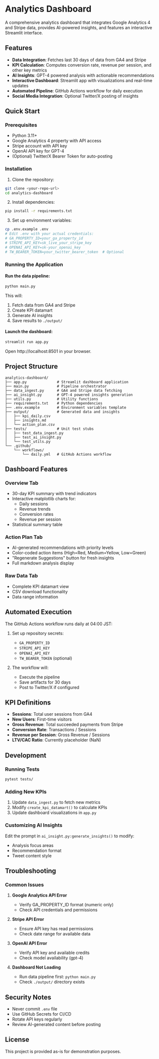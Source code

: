 # Analytics Dashboard

A comprehensive analytics dashboard that integrates Google Analytics 4 and Stripe data, provides AI-powered insights, and features an interactive Streamlit interface.

## Features

- **Data Integration**: Fetches last 30 days of data from GA4 and Stripe
- **KPI Calculation**: Computes conversion rate, revenue per session, and other key metrics
- **AI Insights**: GPT-4 powered analysis with actionable recommendations
- **Interactive Dashboard**: Streamlit app with visualizations and real-time updates
- **Automated Pipeline**: GitHub Actions workflow for daily execution
- **Social Media Integration**: Optional Twitter/X posting of insights

## Quick Start

### Prerequisites

- Python 3.11+
- Google Analytics 4 property with API access
- Stripe account with API key
- OpenAI API key for GPT-4
- (Optional) Twitter/X Bearer Token for auto-posting

### Installation

1. Clone the repository:
```bash
git clone <your-repo-url>
cd analytics-dashboard
```

2. Install dependencies:
```bash
pip install -r requirements.txt
```

3. Set up environment variables:
```bash
cp .env.example .env
# Edit .env with your actual credentials:
# GA_PROPERTY_ID=your_ga_property_id
# STRIPE_API_KEY=sk_live_your_stripe_key
# OPENAI_API_KEY=sk-your_openai_key
# TW_BEARER_TOKEN=your_twitter_bearer_token  # Optional
```

### Running the Application

#### Run the data pipeline:
```bash
python main.py
```

This will:
1. Fetch data from GA4 and Stripe
2. Create KPI datamart
3. Generate AI insights
4. Save results to `./output/`

#### Launch the dashboard:
```bash
streamlit run app.py
```

Open http://localhost:8501 in your browser.

## Project Structure

```
analytics-dashboard/
├── app.py              # Streamlit dashboard application
├── main.py             # Pipeline orchestrator
├── data_ingest.py      # GA4 and Stripe data fetching
├── ai_insight.py       # GPT-4 powered insights generation
├── utils.py            # Utility functions
├── requirements.txt    # Python dependencies
├── .env.example        # Environment variables template
├── output/             # Generated data and insights
│   ├── kpi_daily.csv
│   ├── insights.md
│   └── action_plan.csv
├── tests/              # Unit test stubs
│   ├── test_data_ingest.py
│   ├── test_ai_insight.py
│   └── test_utils.py
└── .github/
    └── workflows/
        └── daily.yml   # GitHub Actions workflow

```

## Dashboard Features

### Overview Tab
- 30-day KPI summary with trend indicators
- Interactive matplotlib charts for:
  - Daily sessions
  - Revenue trends
  - Conversion rates
  - Revenue per session
- Statistical summary table

### Action Plan Tab
- AI-generated recommendations with priority levels
- Color-coded action items (High=Red, Medium=Yellow, Low=Green)
- "Regenerate Suggestions" button for fresh insights
- Full markdown analysis display

### Raw Data Tab
- Complete KPI datamart view
- CSV download functionality
- Data range information

## Automated Execution

The GitHub Actions workflow runs daily at 04:00 JST:

1. Set up repository secrets:
   - `GA_PROPERTY_ID`
   - `STRIPE_API_KEY`
   - `OPENAI_API_KEY`
   - `TW_BEARER_TOKEN` (optional)

2. The workflow will:
   - Execute the pipeline
   - Save artifacts for 30 days
   - Post to Twitter/X if configured

## KPI Definitions

- **Sessions**: Total user sessions from GA4
- **New Users**: First-time visitors
- **Gross Revenue**: Total succeeded payments from Stripe
- **Conversion Rate**: Transactions / Sessions
- **Revenue per Session**: Gross Revenue / Sessions
- **LTV/CAC Ratio**: Currently placeholder (NaN)

## Development

### Running Tests
```bash
pytest tests/
```

### Adding New KPIs
1. Update `data_ingest.py` to fetch new metrics
2. Modify `create_kpi_datamart()` to calculate KPIs
3. Update dashboard visualizations in `app.py`

### Customizing AI Insights
Edit the prompt in `ai_insight.py:generate_insights()` to modify:
- Analysis focus areas
- Recommendation format
- Tweet content style

## Troubleshooting

### Common Issues

1. **Google Analytics API Error**
   - Verify GA_PROPERTY_ID format (numeric only)
   - Check API credentials and permissions

2. **Stripe API Error**
   - Ensure API key has read permissions
   - Check date range for available data

3. **OpenAI API Error**
   - Verify API key and available credits
   - Check model availability (gpt-4)

4. **Dashboard Not Loading**
   - Run data pipeline first: `python main.py`
   - Check `./output/` directory exists

## Security Notes

- Never commit `.env` file
- Use GitHub Secrets for CI/CD
- Rotate API keys regularly
- Review AI-generated content before posting

## License

This project is provided as-is for demonstration purposes.